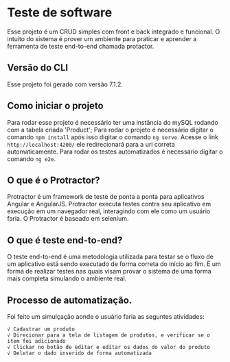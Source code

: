 # Teste de software 

Esse projeto é um CRUD simples com front e back integrado e funcional. O intuito do sistema é prover um ambiente para praticar e aprender a ferramenta de teste end-to-end chamada protactor. 

## Versão do CLI 

Esse projeto foi gerado com versão 7.1.2. 

## Como iniciar o projeto

Para rodar esse projeto é necessário ter uma instância do mySQL rodando com a tabela criada 'Product'; 
Para rodar o projeto é necessário digitar o comando `npm install` após isso digitar o comando `ng serve`. Acesse o link `http://localhost:4200/` ele redirecionará para a url correta automaticamente. 
Para rodar os testes automatizados é necessário digitar o comando `ng e2e`.

## O que é o Protractor?

Protractor é um framework de teste de ponta a ponta para aplicativos Angular e AngularJS. Protractor executa testes contra seu aplicativo em execução em um navegador real, interagindo com ele como um usuário faria. O Protractor é baseado em selenium.

## O que é teste end-to-end?

O teste end-to-end é uma metodologia utilizada para testar se o fluxo de um aplicativo está sendo executado de forma correta do início ao fim. É um forma de realizar testes nas quais visam provar o sistema de uma forma mais completa simulando o ambiente real.

## Processo de automatização.

Foi feito um simulçação aonde o usuário faria as seguntes atividades:

    √ Cadastrar um produto
    √ Direcionar para a tela de listagem de produtos, e verificar se o item foi adicionado
    √ Clickar no botão de editar e editar os dados do valor do produto
    √ Deletar o dado inserido de forma automatizada
